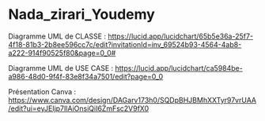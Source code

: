 # Nada_zirari_Youdemy
Diagramme UML de CLASSE : https://lucid.app/lucidchart/65b5e36a-25f7-4f18-81b3-2b8ee596cc7c/edit?invitationId=inv_69524b93-4564-4ab8-a222-914f90525f80&page=0_0#

Diagramme UML de USE CASE   : https://lucid.app/lucidchart/ca5984be-a986-48d0-9f4f-83e8f34a7501/edit?page=0_0

Présentation Canva : https://www.canva.com/design/DAGarv173h0/SQDpBHJBMhXXTyr97vrUAA/edit?ui=eyJEIjp7IlAiOnsiQiI6ZmFsc2V9fX0